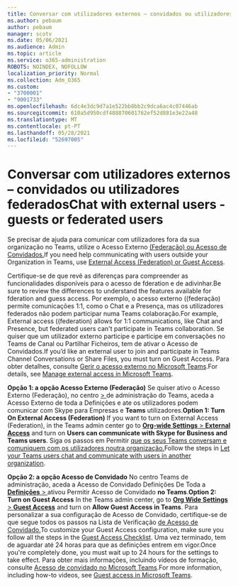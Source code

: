 ```yaml
---
title: Conversar com utilizadores externos – convidados ou utilizadores federados
ms.author: pebaum
author: pebaum
manager: scotv
ms.date: 05/06/2021
ms.audience: Admin
ms.topic: article
ms.service: o365-administration
ROBOTS: NOINDEX, NOFOLLOW
localization_priority: Normal
ms.collection: Adm_O365
ms.custom:
- "3700001"
- "9001733"
ms.openlocfilehash: 6dc4e3dc9d7a1e522bb8bb2c9dca6ac4c07446ab
ms.sourcegitcommit: 610a5d950cdf488870601762ef52d881e3e22a48
ms.translationtype: MT
ms.contentlocale: pt-PT
ms.lasthandoff: 05/28/2021
ms.locfileid: "52697005"
---
```

# <a name="chat-with-external-users---guests-or-federated-users"></a><span data-ttu-id="a02c7-102">Conversar com utilizadores externos – convidados ou utilizadores federados</span><span class="sxs-lookup"><span data-stu-id="a02c7-102">Chat with external users - guests or federated users</span></span>

<span data-ttu-id="a02c7-103">Se precisar de ajuda para comunicar com utilizadores fora da sua organização no Teams, utilize o Acesso Externo [(Federação) ou Acesso de Convidados.](/microsoftteams/manage-external-access#external-access-vs-guest-access)</span><span class="sxs-lookup"><span data-stu-id="a02c7-103">If you need help communicating with users outside your Organization in Teams, use [External Access (Federation) or Guest Access](/microsoftteams/manage-external-access#external-access-vs-guest-access).</span></span>

<span data-ttu-id="a02c7-104">Certifique-se de que revê as diferenças para compreender as funcionalidades disponíveis para o acesso de fderation e de adivinhar.</span><span class="sxs-lookup"><span data-stu-id="a02c7-104">Be sure to review the differences to understand the features available for fderation and guess access.</span></span> <span data-ttu-id="a02c7-105">Por exemplo, o acesso externo ((federação) permite comunicações 1:1, como o Chat e a Presença, mas os utilizadores federados não podem participar numa Teams colaboração.</span><span class="sxs-lookup"><span data-stu-id="a02c7-105">For example, External access ((federation) allows for 1:1 communications, like Chat and Presence, but federated users can't participate in Teams collaboration.</span></span> <span data-ttu-id="a02c7-106">Se quiser que um utilizador externo participe e participe em conversações no Teams de Canal ou Partilhar Ficheiros, tem de ativar o Acesso de Convidados.</span><span class="sxs-lookup"><span data-stu-id="a02c7-106">If you’d like an external user to join and participate in Teams Channel Conversations or Share Files, you must turn on Guest Access.</span></span> <span data-ttu-id="a02c7-107">Para obter detalhes, consulte [Gerir o acesso externo no Microsoft Teams](/microsoftteams/manage-external-access#external-access-vs-guest-access).</span><span class="sxs-lookup"><span data-stu-id="a02c7-107">For details, see [Manage external access in Microsoft Teams](/microsoftteams/manage-external-access#external-access-vs-guest-access).</span></span>

<span data-ttu-id="a02c7-108">**Opção 1: a opção Acesso Externo (Federação)** Se quiser ativo o Acesso Externo (Federação), no centro [   > ](https://admin.teams.microsoft.com/company-wide-settings/external-communications) de administração do Teams, aceda a Acesso Externo de toda a Definições e ate os utilizadores podem comunicar com Skype para Empresas e **Teams** utilizadores.</span><span class="sxs-lookup"><span data-stu-id="a02c7-108">**Option 1: Turn On External Access (Federation)** If you want to turn on External Access (Federation), in the Teams admin center go to [**Org-wide Settings** > **External Access**](https://admin.teams.microsoft.com/company-wide-settings/external-communications) and turn on **Users can communicate with Skype for Business and Teams users**.</span></span> <span data-ttu-id="a02c7-109">Siga os passos em Permitir [que os seus Teams conversam e comuniquem com os utilizadores noutra organização.](/microsoftteams/manage-external-access#let-your-teams-users-chat-and-communicate-with-users-in-another-organization)</span><span class="sxs-lookup"><span data-stu-id="a02c7-109">Follow the steps in [Let your Teams users chat and communicate with users in another organization](/microsoftteams/manage-external-access#let-your-teams-users-chat-and-communicate-with-users-in-another-organization).</span></span>

<span data-ttu-id="a02c7-110">**Opção 2: a opção Acesso de Convidado** No centro Teams de administração, aceda a Acesso de Convidado Definições De Toda a [ **Definições**  > ](https://admin.teams.microsoft.com/company-wide-settings/guest-configuration) ativou Permitir Acesso de Convidado **no Teams**.</span><span class="sxs-lookup"><span data-stu-id="a02c7-110">**Option 2: Turn on Guest Access** In the Teams admin center, go to [**Org Wide Settings** > **Guest Access**](https://admin.teams.microsoft.com/company-wide-settings/guest-configuration) and turn on **Allow Guest Access in Teams**.</span></span> <span data-ttu-id="a02c7-111">Para personalizar a sua configuração de Acesso de Convidado, certifique-se de que segue todos os passos na Lista de Verificação [de Acesso de Convidado.](/microsoftteams/guest-access-checklist)</span><span class="sxs-lookup"><span data-stu-id="a02c7-111">To customize your Guest Access configuration, make sure you follow all the steps in the [Guest Access Checklist](/microsoftteams/guest-access-checklist).</span></span> <span data-ttu-id="a02c7-112">Uma vez terminado, tem de aguardar até 24 horas para que as definições entrem em vigor.</span><span class="sxs-lookup"><span data-stu-id="a02c7-112">Once you're completely done, you must wait up to 24 hours for the settings to take effect.</span></span> <span data-ttu-id="a02c7-113">Para obter mais informações, incluindo vídeos de formação, consulte [Acesso de convidado no Microsoft Teams](/microsoftteams/guest-access).</span><span class="sxs-lookup"><span data-stu-id="a02c7-113">For more information, including how-to videos, see [Guest access in Microsoft Teams](/microsoftteams/guest-access).</span></span>